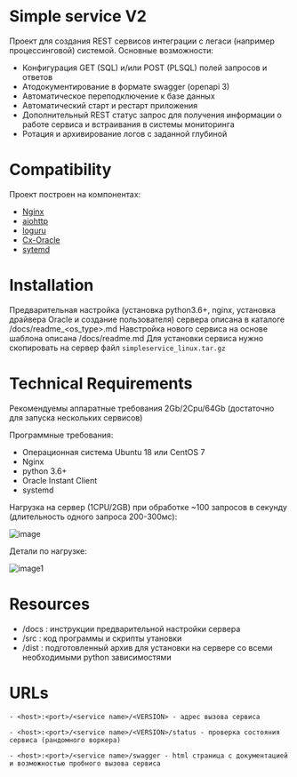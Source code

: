 
Simple service V2
=============

Проект для создания REST сервисов интеграции с легаси (например процессинговой) системой. 
Основные возможности:
- Конфигурация GET (SQL) и/или POST (PLSQL) полей запросов и ответов
- Атодокументирование в формате swagger (openapi 3) 
- Автоматическое переподключение к базе данных 
- Автоматический старт и рестарт приложения
- Дополнительный REST статус запрос для получения информации о работе сервиса и встраивания в системы мониторинга
- Ротация и архивирование логов с заданной глубиной


Compatibility
=============

Проект построен на компонентах: 
- [Nginx](https://nginx.org/ru/) 
- [aiohttp](https://docs.aiohttp.org/en/stable/index.html)
- [loguru](https://loguru.readthedocs.io/en/stable/) 
- [Cx-Oracle](https://oracle.github.io/python-cx_Oracle/) 
- [sytemd](https://ru.wikipedia.org/wiki/Systemd)

Installation
============

Предварительная настройка (установка python3.6+, nginx, установка драйвера Oracle и создание пользователя) сервера описана в каталоге /docs/readme_<os_type>.md
Навстройка нового сервиса на основе шаблона описана /docs/readme.md
Для установки сервиса нужно скопировать на сервер файл `simpleservice_linux.tar.gz`

Technical Requirements
============

Рекомендуемы аппаратные требования 2Gb/2Cpu/64Gb  (достаточно для запуска нескольких сервисов)

Программные требования:
- Операционная система Ubuntu 18 или CentOS 7
- Nginx
- python 3.6+ 
- Oracle Instant Client
- systemd

Нагрузка на сервер (1CPU/2GB) при обработке ~100 запросов в секунду (длительность одного запроса 200-300мс):

[htop]: https://i.ibb.co/7kJKTQF/htop.png
![image][htop] 

Детали по нагрузке:

[wrk]: https://i.ibb.co/0KVf3ZV/wrk.png
![image1][wrk] 




Resources
=============

- /docs : инструкции  предварительной настройки сервера
- /src : код программы и скрипты утановки
- /dist : подготовленный архив для установки на сервере со всеми необходимыми python зависимостями


URLs
====
```
- <host>:<port>/<service name>/<VERSION> - адрес вызова сервиса

- <host>:<port>/<service name>/<VERSION>/status - проверка состояния сервиса (рандомного воркера)

- <host>:<port>/<service name>/swagger - html страница с документацией и возможностью пробного вызова сервиса 
```
